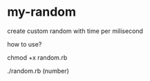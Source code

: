 my-random
=========

create custom random with time per milisecond


how to use?

chmod +x random.rb

./random.rb (number)


